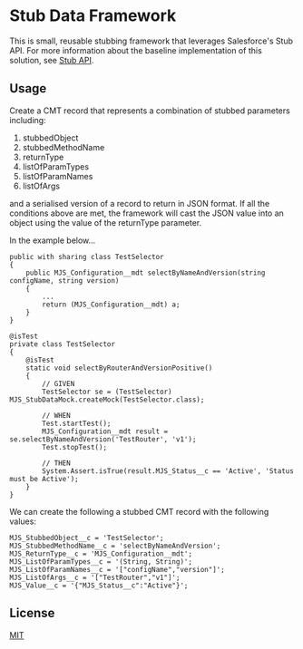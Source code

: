 # Stub Data Framework

This is small, reusable stubbing framework that leverages Salesforce's Stub API. For more information about the baseline implementation of this solution, see [Stub API](https://developer.salesforce.com/docs/atlas.en-us.256.0.apexcode.meta/apexcode/apex_testing_stub_api.htm). 

## Usage

Create a CMT record that represents a combination of stubbed parameters including:

1. stubbedObject
2. stubbedMethodName
3. returnType
4. listOfParamTypes
5. listOfParamNames
6. listOfArgs

and a serialised version of a record to return in JSON format. If all the conditions above are met, the framework will cast the JSON value into an object using the value of the returnType parameter.

In the example below...

```
public with sharing class TestSelector 
{
	public MJS_Configuration__mdt selectByNameAndVersion(string configName, string version)
	{
		...
		return (MJS_Configuration__mdt) a;
	}
}

@isTest
private class TestSelector 
{
	@isTest
	static void selectByRouterAndVersionPositive() 
	{
		// GIVEN
		TestSelector se = (TestSelector) MJS_StubDataMock.createMock(TestSelector.class);

		// WHEN
		Test.startTest();
		MJS_Configuration__mdt result = se.selectByNameAndVersion('TestRouter', 'v1');
		Test.stopTest();

		// THEN
		System.Assert.isTrue(result.MJS_Status__c == 'Active', 'Status must be Active');
	}
}
```

We can create the following a stubbed CMT record with the following values:

```
MJS_StubbedObject__c = 'TestSelector';
MJS_StubbedMethodName__c = 'selectByNameAndVersion';
MJS_ReturnType__c = 'MJS_Configuration__mdt';
MJS_ListOfParamTypes__c = '(String, String)';
MJS_ListOfParamNames__c = '["configName","version"]';
MJS_ListOfArgs__c = '["TestRouter","v1"]';
MJS_Value__c = '{"MJS_Status__c":"Active"}';
```

## License

[MIT](https://choosealicense.com/licenses/mit/)
